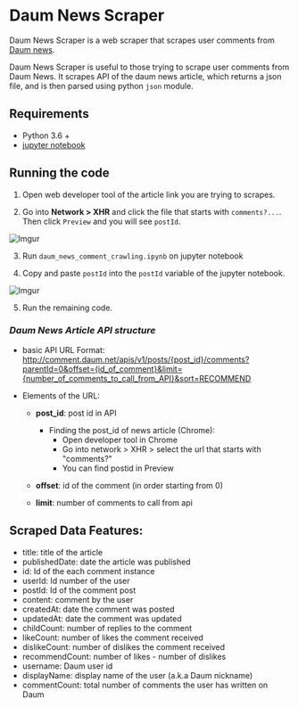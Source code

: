 # Daum News Scraper

Daum News Scraper is a web scraper that scrapes user comments from [Daum news](https://media.daum.net/).

Daum News Scraper is useful to those trying to scrape user comments from Daum News. It scrapes API of the daum news article, which returns a json file, and is then parsed using python `json` module.

## Requirements
* Python 3.6 +
* [jupyter notebook](https://jupyter.org/install)


## Running the code

1. Open web developer tool of the article link you are trying to scrapes.

2. Go into **Network > XHR** and click the file that starts with `comments?...`. Then click `Preview` and you will see `postId`.

  ![Imgur](https://i.imgur.com/lWpyxWH.png)

3. Run `daum_news_comment_crawling.ipynb` on jupyter notebook

4. Copy and paste `postId` into the `postId` variable of the jupyter notebook.

  ![Imgur](https://i.imgur.com/s28gQ9N.png)

5. Run the remaining code.



### _Daum News Article API structure_

- basic API URL Format: http://comment.daum.net/apis/v1/posts/{post_id}/comments?parentId=0&offset={id_of_comment}&limit={number_of_comments_to_call_from_API}&sort=RECOMMEND


- Elements of the URL:
    * **post_id**: post id in API
      - Finding the post_id of news article (Chrome):
        * Open developer tool in Chrome
        * Go into network > XHR > select the url that starts with "comments?"
        * You can find postid in Preview

    * **offset**: id of the comment (in order starting from 0)
    * **limit**: number of comments to call from api


## Scraped Data Features:
-   title: title of the article
-   publishedDate: date the article was published
-   id: Id of the each comment instance
-   userId: Id number of the user
-   postId: Id of the comment post
-   content: comment by the user
-   createdAt: date the comment was posted
-   updatedAt: date the comment was updated
-   childCount: number of replies to the comment
-   likeCount: number of likes the comment received
-   dislikeCount: number of dislikes the comment received
-   recommendCount: number of likes - number of dislikes
-   username: Daum user id
-   displayName: display name of the user (a.k.a Daum nickname)
-   commentCount: total number of comments the user has written on Daum
